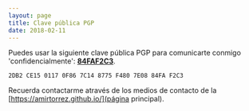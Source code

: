 ```yaml
---
layout: page
title: Clave pública PGP
date: 2018-02-11
---
```


Puedes usar la siguiente clave pública PGP para comunicarte conmigo 'confidencialmente': **[84FAF2C3](84FAF2C3.asc.txt)**.

```
2DB2 CE15 0117 0F86 7C14 8775 F480 7E08 84FA F2C3
```

Recuerda contactarme através de los medios de contacto de la [https://amirtorrez.github.io/](página principal).
